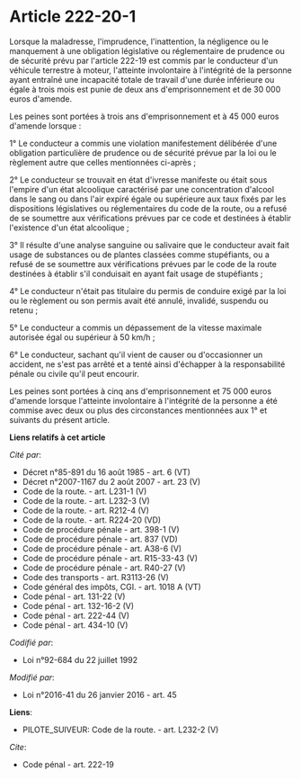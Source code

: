 # Article 222-20-1

Lorsque la maladresse, l'imprudence, l'inattention, la négligence ou le manquement à une obligation législative ou
réglementaire de prudence ou de sécurité prévu par l'article 222-19 est commis par le conducteur d'un véhicule terrestre à
moteur, l'atteinte involontaire à l'intégrité de la personne ayant entraîné une incapacité totale de travail d'une durée
inférieure ou égale à trois mois est punie de deux ans d'emprisonnement et de 30 000 euros d'amende. 

Les peines sont portées à trois ans d'emprisonnement et à 45 000 euros d'amende lorsque : 

1° Le conducteur a commis une violation manifestement délibérée d'une obligation particulière de prudence ou de sécurité
prévue par la loi ou le règlement autre que celles mentionnées ci-après ; 

2° Le conducteur se trouvait en état d'ivresse manifeste ou était sous l'empire d'un état alcoolique caractérisé par une
concentration d'alcool dans le sang ou dans l'air expiré égale ou supérieure aux taux fixés par les dispositions législatives
ou réglementaires du code de la route, ou a refusé de se soumettre aux vérifications prévues par ce code et destinées à
établir l'existence d'un état alcoolique ; 

3° Il résulte d'une analyse sanguine ou salivaire que le conducteur avait fait usage de substances ou de plantes classées
comme stupéfiants, ou a refusé de se soumettre aux vérifications prévues par le code de la route destinées à établir s'il
conduisait en ayant fait usage de stupéfiants ; 

4° Le conducteur n'était pas titulaire du permis de conduire exigé par la loi ou le règlement ou son permis avait été annulé,
invalidé, suspendu ou retenu ; 

5° Le conducteur a commis un dépassement de la vitesse maximale autorisée égal ou supérieur à 50 km/h ; 

6° Le conducteur, sachant qu'il vient de causer ou d'occasionner un accident, ne s'est pas arrêté et a tenté ainsi d'échapper
à la responsabilité pénale ou civile qu'il peut encourir. 

Les peines sont portées à cinq ans d'emprisonnement et 75 000 euros d'amende lorsque l'atteinte involontaire à l'intégrité de
la personne a été commise avec deux ou plus des circonstances mentionnées aux 1° et suivants du présent article.

**Liens relatifs à cet article**

_Cité par_:

  - Décret n°85-891 du 16 août 1985 - art. 6 (VT)
  - Décret n°2007-1167 du 2 août 2007 - art. 23 (V)
  - Code de la route. - art. L231-1 (V)
  - Code de la route. - art. L232-3 (V)
  - Code de la route. - art. R212-4 (V)
  - Code de la route. - art. R224-20 (VD)
  - Code de procédure pénale - art. 398-1 (V)
  - Code de procédure pénale - art. 837 (VD)
  - Code de procédure pénale - art. A38-6 (V)
  - Code de procédure pénale - art. R15-33-43 (V)
  - Code de procédure pénale - art. R40-27 (V)
  - Code des transports - art. R3113-26 (V)
  - Code général des impôts, CGI. - art. 1018 A (VT)
  - Code pénal - art. 131-22 (V)
  - Code pénal - art. 132-16-2 (V)
  - Code pénal - art. 222-44 (V)
  - Code pénal - art. 434-10 (V)

_Codifié par_:

  - Loi n°92-684 du 22 juillet 1992

_Modifié par_:

  - Loi n°2016-41 du 26 janvier 2016 - art. 45

**Liens**:

  - PILOTE_SUIVEUR: Code de la route. - art. L232-2 (V)

_Cite_:

  - Code pénal - art. 222-19
